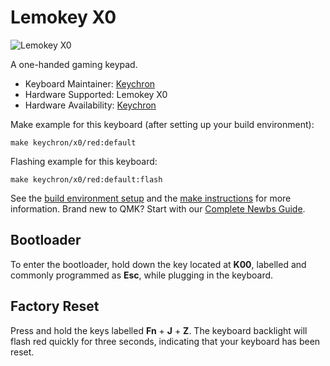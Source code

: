 # Lemokey X0

![Lemokey X0](https://i.imgur.com/ntROq41.jpeg)

A one-handed gaming keypad.

* Keyboard Maintainer: [Keychron](https://github.com/keychron)
* Hardware Supported: Lemokey X0
* Hardware Availability: [Keychron](https://www.lemokey.com/products/lemokey-x0-qmk-wired-mechanical-gaming-keypad)

Make example for this keyboard (after setting up your build environment):

    make keychron/x0/red:default

Flashing example for this keyboard:

    make keychron/x0/red:default:flash

See the [build environment setup](https://docs.qmk.fm/#/getting_started_build_tools) and the [make instructions](https://docs.qmk.fm/#/getting_started_make_guide) for more information. Brand new to QMK? Start with our [Complete Newbs Guide](https://docs.qmk.fm/#/newbs).

## Bootloader

To enter the bootloader, hold down the key located at **K00**, labelled and commonly programmed as **Esc**, while plugging in the keyboard.

## Factory Reset

Press and hold the keys labelled **Fn** + **J** + **Z**.  The keyboard backlight will flash red quickly for three seconds, indicating that your keyboard has been reset.
